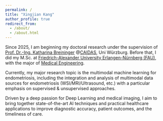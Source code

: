 ```yaml
---
permalink: /
title: "Xingjian Kang"
author_profile: true
redirect_from: 
  - /about/
  - /about.html
---
```






Since 2025, I am beginning my doctoral research under the supervision of [Prof. Dr.-Ing. Katharina Breininger](https://www.caidas.uni-wuerzburg.de/pr/team/katharina-breininger/) @[CAIDAS](https://www.caidas.uni-wuerzburg.de/), Uni Würzburg. Before that, I did my M.Sc. at [Friedrich-Alexander University Erlangen-Nürnberg (FAU)](https://www.fau.de/), with the major of [Medical Engineering](https://meinstudium.fau.de/studiengang/medizintechnik-msc/). 

Currently, my major research topic is the multimodal machine learning for endometriosis, including the integration and analysis of multimodal data sources for endometriosis (WSI/MRI/Ultrasound, etc.) with a particular emphasis on supervised & unsupervised approaches. 

Driven by a deep passion for Deep Learning and medical imaging, I aim to bring together state-of-the-art AI techniques and practical healthcare applications to improve diagnostic accuracy, patient outcomes, and the timeliness of care. 
